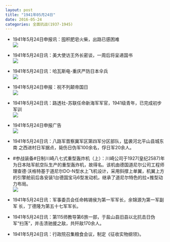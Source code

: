 ```yaml
---
layout: post
title: "1941年05月24日"
date: 2016-05-24
categories: 全面抗战(1937-1945)
---
```


<meta name="referrer" content="no-referrer" />

- 1941年5月24日申报讯：囤积肥皂火柴，出路已感困难 <br/><img src="https://ww3.sinaimg.cn/large/aca367d8jw1f46vdpizlkj209f073t9o.jpg" />

- 1941年5月24日讯：美大使访王外长密谈，一周后将呈递国书 <br/><img src="https://ww4.sinaimg.cn/large/aca367d8jw1f46tna4q84j20ah0e676d.jpg" />

- 1941年5月24日讯：哈瓦斯电-重庆严防日本伞兵 <br/><img src="https://ww1.sinaimg.cn/large/aca367d8jw1f46rwkzdg4j20a50btmz0.jpg" />

- 1941年5月24日申报：祝不列颠帝国日 <br/><img src="https://ww3.sinaimg.cn/large/aca367d8jw1f46q5xk2n7j20cq0xedp2.jpg" />

- 1941年5月24日讯：路透社-苏联任命新海军军官，1941级青年，已完成初步军训 <br/><img src="https://ww1.sinaimg.cn/large/aca367d8jw1f46kyn43f9j2098064q3q.jpg" />

- 1941年5月24日申报广告 <br/><img src="https://ww2.sinaimg.cn/large/aca367d8jw1f46capusocj20p30h60x2.jpg" />

- 1941年5月24日讯：八路军晋察冀军区第四军分区部队，猛袭河北平山县城东南 之西进村日军据点，毙伤日伪军100余名，俘日军20余人。 

- #参战装备#日制川崎八七式重型轰炸机（上）：川崎公司于1927(皇纪2587)年为日本陆军航空队生产的重型轰炸机，故得名。该机由德国道尼尔公司工程师理查德·沃格特基于道尼尔DO-N型水上飞机设计，采用斜撑上单翼，机翼上方的引擎舱前后各安装1台德国宝马6型发动机，继承了道尼尔特色的拉+推型动力布局。 <br/><img src="https://ww4.sinaimg.cn/large/aca367d8jw1f468tqvlxrj209a07cjry.jpg" />

- 1941年5月24日讯：军事委员会任命韩锡侯为第一军军长，余锦源为第一军副军 长，丁德隆为第五十七军军长。 

- 1941年5月24日讯：第115师教导第6旅一部，于盐山县旧县以北抗击日伪军“扫荡”，并击溃驰援之敌，共歼敌170余人。 

- 1941年5月24日讯：行政院召集粮食会议，制定《征收实物纲领》。 

